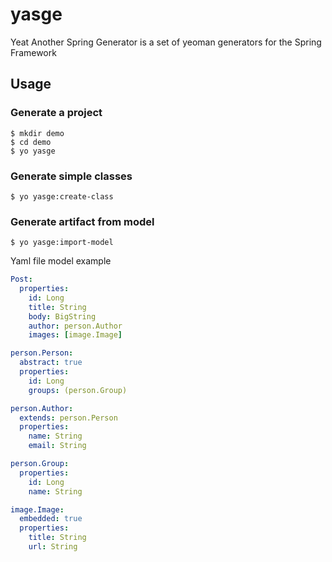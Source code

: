 # yasge

Yeat Another Spring Generator is a set of yeoman generators for the Spring Framework

## Usage

### Generate a project

```
$ mkdir demo
$ cd demo
$ yo yasge
```

### Generate simple classes

```
$ yo yasge:create-class
```

### Generate artifact from model

```
$ yo yasge:import-model
```

Yaml file model example

```yaml
Post:
  properties:
    id: Long
    title: String
    body: BigString
    author: person.Author
    images: [image.Image]

person.Person:
  abstract: true
  properties:
    id: Long
    groups: (person.Group)

person.Author:
  extends: person.Person
  properties:
    name: String
    email: String

person.Group:
  properties:
    id: Long
    name: String

image.Image:
  embedded: true
  properties:
    title: String
    url: String
```
